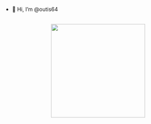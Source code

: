 - 👋 Hi, I’m @outis64
</div>
<br>
<div align="center">
<img src="https://raw.githubusercontent.com/twitter/.github/main/profile/twitter-banner.png" height="250
</div>
<br>
<div align="center">
</div>
